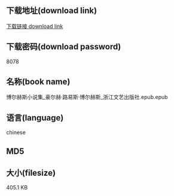 ## 下载地址(download link)
[下载链接 download link](https://tutu365.netlify.app/?s=%E5%8D%9A%E5%B0%94%E8%B5%AB%E6%96%AF%E5%B0%8F%E8%AF%B4%E9%9B%86_%E8%B1%AA%E5%B0%94%E8%B5%AB%C2%B7%E8%B7%AF%E6%98%93%E6%96%AF%C2%B7%E5%8D%9A%E5%B0%94%E8%B5%AB%E6%96%AF_%E6%B5%99%E6%B1%9F%E6%96%87%E8%89%BA%E5%87%BA%E7%89%88%E7%A4%BE.epub)

## 下载密码(download password)
8078

## 名称(book name)
博尔赫斯小说集_豪尔赫·路易斯·博尔赫斯_浙江文艺出版社.epub.epub

## 语言(language)
chinese

## MD5


## 大小(filesize)
405.1 KB
